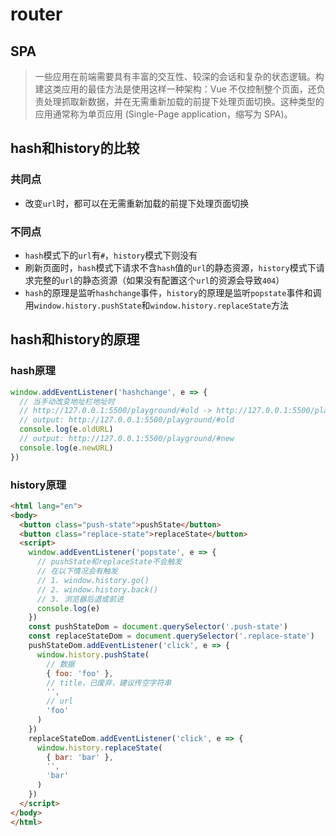 # router
## SPA
> 一些应用在前端需要具有丰富的交互性、较深的会话和复杂的状态逻辑。构建这类应用的最佳方法是使用这样一种架构：Vue 不仅控制整个页面，还负责处理抓取新数据，并在无需重新加载的前提下处理页面切换。这种类型的应用通常称为单页应用 (Single-Page application，缩写为 SPA)。
## hash和history的比较
### 共同点
- 改变`url`时，都可以在无需重新加载的前提下处理页面切换
### 不同点
- `hash`模式下的`url`有`#`，`history`模式下则没有
- 刷新页面时，`hash`模式下请求不含`hash`值的`url`的静态资源，`history`模式下请求完整的`url`的静态资源（如果没有配置这个`url`的资源会导致`404`）
- `hash`的原理是监听`hashchange`事件，`history`的原理是监听`popstate`事件和调用`window.history.pushState`和`window.history.replaceState`方法
## hash和history的原理

### hash原理
```js
window.addEventListener('hashchange', e => {
  // 当手动改变地址栏地址时
  // http://127.0.0.1:5500/playground/#old -> http://127.0.0.1:5500/playground/#new
  // output: http://127.0.0.1:5500/playground/#old
  console.log(e.oldURL)
  // output: http://127.0.0.1:5500/playground/#new
  console.log(e.newURL)
})
```
### history原理
```html
<html lang="en">
<body>
  <button class="push-state">pushState</button>
  <button class="replace-state">replaceState</button>
  <script>
    window.addEventListener('popstate', e => {
      // pushState和replaceState不会触发
      // 在以下情况会有触发
      // 1. window.history.go()
      // 2. window.history.back()
      // 3. 浏览器后退或前进
      console.log(e)
    })
    const pushStateDom = document.querySelector('.push-state')
    const replaceStateDom = document.querySelector('.replace-state')
    pushStateDom.addEventListener('click', e => {
      window.history.pushState(
        // 数据
        { foo: 'foo' },
        // title，已废弃，建议传空字符串
        '',
        // url
        'foo'
      )
    })
    replaceStateDom.addEventListener('click', e => {
      window.history.replaceState(
        { bar: 'bar' },
        '',
        'bar'
      )
    })
  </script>
</body>
</html>
```
